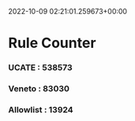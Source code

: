 2022-10-09 02:21:01.259673+00:00
# Rule Counter 
 ### UCATE : 538573

 ### Veneto : 83030

 ### Allowlist : 13924